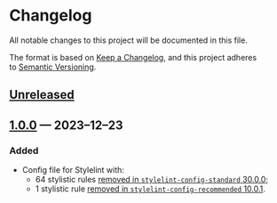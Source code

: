 <!-- markdownlint-disable MD024 -->
# Changelog

All notable changes to this project will be documented in this file.

The format is based on [Keep a Changelog](https://keepachangelog.com/en/1.1.0/), and this project adheres to [Semantic Versioning](https://semver.org/spec/v2.0.0.html).

## [Unreleased]

## [1.0.0] — 2023–12–23

### Added

- Config file for Stylelint with:
	- 64 stylistic rules [removed in `stylelint-config-standard` 30.0.0](https://github.com/stylelint/stylelint-config-standard/releases/tag/30.0.0);
	- 1 stylistic rule [removed in `stylelint-config-recommended` 10.0.1](https://github.com/stylelint/stylelint-config-recommended/releases/tag/10.0.1).

[Unreleased]: https://github.com/stylelint-stylistic/stylelint-config/compare/v1.0.0...HEAD
[1.0.0]: https://github.com/stylelint-stylistic/stylelint-config/releases/tag/v1.0.0
